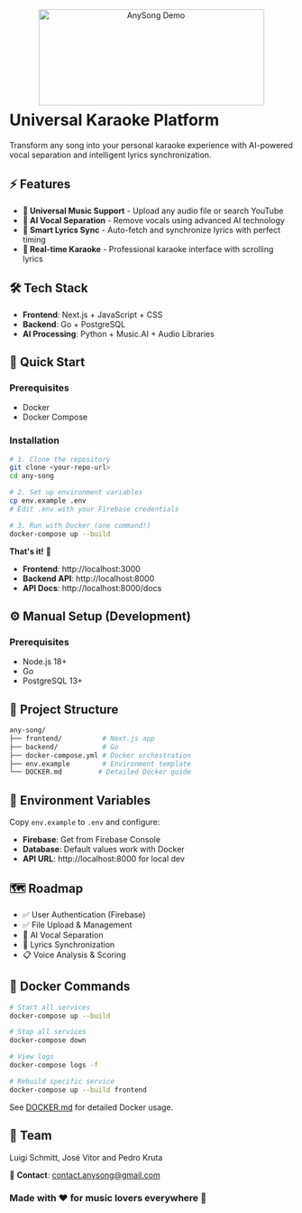 <div align="center">
  <img src="https://i.imgur.com/t3xitPo.png" alt="AnySong Demo" width="400" height="170" style="margin-bottom: -30px;">
</div>

# Universal Karaoke Platform

Transform any song into your personal karaoke experience with AI-powered vocal separation and intelligent lyrics synchronization.

## ⚡ Features

- **🎵 Universal Music Support** - Upload any audio file or search YouTube
- **🤖 AI Vocal Separation** - Remove vocals using advanced AI technology  
- **📝 Smart Lyrics Sync** - Auto-fetch and synchronize lyrics with perfect timing
- **🎤 Real-time Karaoke** - Professional karaoke interface with scrolling lyrics

## 🛠️ Tech Stack

- **Frontend**: Next.js + JavaScript + CSS
- **Backend**: Go + PostgreSQL
- **AI Processing**: Python + Music.AI + Audio Libraries

## 🚦 Quick Start

### Prerequisites
- Docker
- Docker Compose

### Installation
```bash
# 1. Clone the repository
git clone <your-repo-url>
cd any-song

# 2. Set up environment variables
cp env.example .env
# Edit .env with your Firebase credentials

# 3. Run with Docker (one command!)
docker-compose up --build
``` 

**That's it!** 🎉 

- **Frontend**: http://localhost:3000
- **Backend API**: http://localhost:8000
- **API Docs**: http://localhost:8000/docs

## ⚙️ Manual Setup (Development)

### Prerequisites
- Node.js 18+
- Go
- PostgreSQL 13+


## 📁 Project Structure
```bash
any-song/
├── frontend/          # Next.js app
├── backend/           # Go
├── docker-compose.yml # Docker orchestration
├── env.example        # Environment template
└── DOCKER.md         # Detailed Docker guide
```

## 🔧 Environment Variables

Copy `env.example` to `.env` and configure:

- **Firebase**: Get from Firebase Console
- **Database**: Default values work with Docker
- **API URL**: http://localhost:8000 for local dev

## 🗺️ Roadmap 
- ✅ User Authentication (Firebase)
- ✅ File Upload & Management  
- 🔄 AI Vocal Separation
- 🔄 Lyrics Synchronization
- 📋 Voice Analysis & Scoring

## 🐳 Docker Commands

```bash
# Start all services
docker-compose up --build

# Stop all services  
docker-compose down

# View logs
docker-compose logs -f

# Rebuild specific service
docker-compose up --build frontend
```

See [DOCKER.md](./DOCKER.md) for detailed Docker usage.

## 👥 Team 
Luigi Schmitt, José Vitor and Pedro Kruta 

📧 **Contact**: [contact.anysong@gmail.com](mailto:contact.anysong@gmail.com)

### Made with ❤️ for music lovers everywhere 🎤

